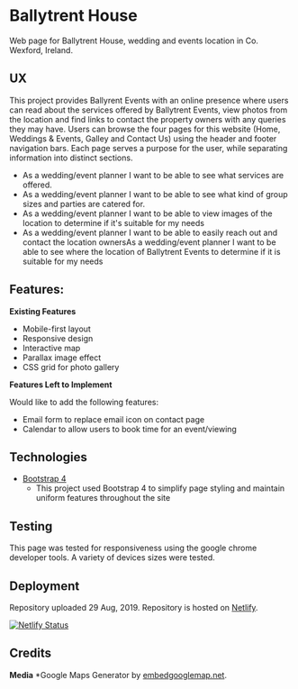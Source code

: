 
# Ballytrent House
Web page for Ballytrent House, wedding and events location in Co. Wexford, Ireland.

## UX
This project provides Ballyrent Events with an online presence where users can read about the services offered by Ballytrent Events, view photos from the location and find links to contact the property owners with any queries they may have. 
Users can browse the four pages for this website (Home, Weddings & Events, Galley and Contact Us) using the header and footer navigation bars. Each page serves a purpose for the user, while separating information into distinct sections. 

* As a wedding/event planner I want to be able to see what services are offered.
* As a wedding/event planner I want to be able to see what kind of group sizes and parties are catered for.
* As a wedding/event planner I want to be able to view images of the location to determine if it's suitable for my needs
* As a wedding/event planner I want to be able to easily reach out and contact the location ownersAs a wedding/event planner I want to be able to see where the location of Ballytrent Events to determine if it is suitable for my needs   

## Features:

**Existing Features** 

  * Mobile-first layout
  * Responsive design
  * Interactive map
  * Parallax image effect
  * CSS grid for photo gallery


**Features Left to Implement**

Would like to add the following features:

  * Email form to replace email icon on contact page
  * Calendar to allow users to book time for an event/viewing


## Technologies
* [Bootstrap 4](https://getbootstrap.com/)
    * This project used Bootstrap 4 to simplify page styling and maintain uniform features throughout the site

## Testing
This page was tested for responsiveness using the google chrome developer tools. A variety of devices sizes were tested.

## Deployment
Repository uploaded 29 Aug, 2019.
Repository is hosted on [Netlify](https://www.netlify.com/).

[![Netlify Status](https://api.netlify.com/api/v1/badges/ad986773-bad5-4b74-b442-4dd187f5771b/deploy-status)](https://app.netlify.com/sites/jolly-jang-eed4a8/deploys)

## Credits

**Media**
*Google Maps Generator by [embedgooglemap.net](https://www.embedgooglemap.net). 